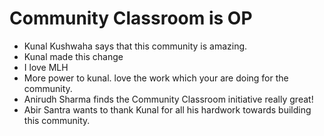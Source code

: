 # Community Classroom is OP

-   Kunal Kushwaha says that this community is amazing.
-   Kunal made this change
-   I love MLH
-   More power to kunal. love the work which your are doing for the community.
-   Anirudh Sharma finds the Community Classroom initiative really great!
-   Abir Santra wants to thank Kunal for all his hardwork towards building this community.
